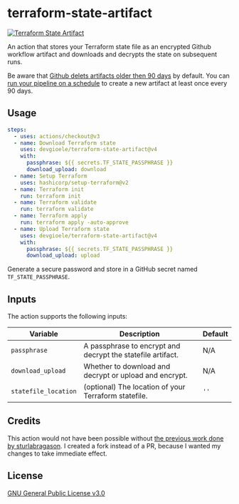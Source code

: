 # terraform-state-artifact

[![Terraform State Artifact](https://github.com/devgioele/terraform-state-artifact/actions/workflows/integration.yml/badge.svg)](https://github.com/devgioele/terraform-state-artifact/actions/workflows/integration.yml)

An action that stores your Terraform state file as an encrypted Github workflow artifact and downloads and decrypts the state on subsequent runs.

Be aware that [Github delets artifacts older then 90 days](https://docs.github.com/en/organizations/managing-organization-settings/configuring-the-retention-period-for-github-actions-artifacts-and-logs-in-your-organization) by default. You can [run your pipeline on a schedule](https://docs.github.com/en/actions/learn-github-actions/events-that-trigger-workflows#scheduled-events) to create a new artifact at least once every 90 days.

## Usage

```yaml
steps:
  - uses: actions/checkout@v3
  - name: Download Terraform state
    uses: devgioele/terraform-state-artifact@v4
    with:
      passphrase: ${{ secrets.TF_STATE_PASSPHRASE }}
      download_upload: download
  - name: Setup Terraform
    uses: hashicorp/setup-terraform@v2
  - name: Terraform init
    run: terraform init
  - name: Terraform validate
    run: terraform validate
  - name: Terraform apply
    run: terraform apply -auto-approve
  - name: Upload Terraform state
    uses: devgioele/terraform-state-artifact@v4
    with:
      passphrase: ${{ secrets.TF_STATE_PASSPHRASE }}
      download_upload: upload
```

Generate a secure password and store in a GitHub secret named `TF_STATE_PASSPHRASE`.

## Inputs

The action supports the following inputs:

| Variable        | Description                                                                                                                             | Default |
|-----------------|-----------------------------------------------------------------------------------------------------------------------------------------|---------|
| `passphrase` | A passphrase to encrypt and decrypt the statefile artifact.                       | N/A |
| `download_upload`         | Whether to download and decrypt or upload and encrypt.               | N/A |
| `statefile_location`         | (optional) The location of your Terraform statefile.              | `''` |

## Credits

This action would not have been possible without [the previous work done by sturlabragason](https://github.com/sturlabragason/terraform_state_artifact). I created a fork instead of a PR, because I wanted my changes to take immediate effect.

## License

[GNU General Public License v3.0](https://github.com/devgioele/terraform-state-artifact/blob/main/LICENSE)
